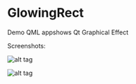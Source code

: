 # GlowingRect
Demo QML appshows Qt Graphical Effect

Screenshots:

![alt tag](https://cloud.githubusercontent.com/assets/4667704/22110009/31304c10-de80-11e6-8d69-ad3b31b4edcd.png)

![alt tag](https://cloud.githubusercontent.com/assets/4667704/22110008/312fd910-de80-11e6-80d0-89b11e55c804.png)
